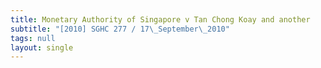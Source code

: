 ```yaml
---
title: Monetary Authority of Singapore v Tan Chong Koay and another
subtitle: "[2010] SGHC 277 / 17\_September\_2010"
tags: null
layout: single
---
```


